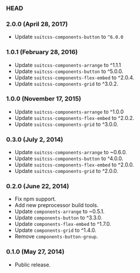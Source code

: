 ### HEAD

### 2.0.0 (April 28, 2017)

* Update `suitcss-components-button` to `^6.0.0`

### 1.0.1 (February 28, 2016)

* Update `suitcss-components-arrange` to ^1.1.1
* Update `suitcss-components-button` to ^5.0.0.
* Update `suitcss-components-flex-embed` to ^2.0.4.
* Update `suitcss-components-grid` to ^3.0.2.

### 1.0.0 (November 17, 2015)

* Update `suitcss-components-arrange` to ^1.0.0
* Update `suitcss-components-flex-embed` to ^2.0.2.
* Update `suitcss-components-grid` to ^3.0.0.

### 0.3.0 (July 2, 2014)

* Update `suitcss-components-arrange` to ~0.6.0.
* Update `suitcss-components-button` to ^4.0.0.
* Update `suitcss-components-flex-embed` to ^2.0.0.
* Update `suitcss-components-grid` to ^2.0.0.

### 0.2.0 (June 22, 2014)

* Fix npm support.
* Add new preprocessor build tools.
* Update `components-arrange` to ~0.5.1.
* Update `components-button` to ^3.3.0.
* Update `components-flex-embed` to ^1.7.0.
* Update `components-grid` to ^1.4.0.
* Remove `components-button-group`.

### 0.1.0 (May 27, 2014)

* Public release.
